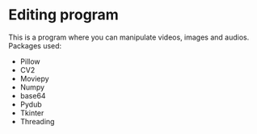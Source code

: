 # Editing program
This is a program where you can manipulate videos, images and audios.
  Packages used:
  - Pillow
  - CV2
  - Moviepy
  - Numpy
  - base64
  - Pydub
  - Tkinter
  - Threading
